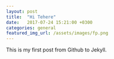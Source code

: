 ```yaml
---
layout: post
title:  "Hi Tehere"
date:   2017-07-24 15:21:00 +0300
categories: general
featured_img_url: /assets/images/fp.png
---
```


This is my first post from Github to Jekyll.
